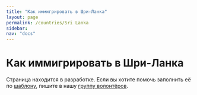 ```yaml
---
title: "Как иммигрировать в Шри-Ланка"
layout: page
permalink: /countries/Sri Lanka
sidebar:
nav: "docs"
---
```


# Как иммигрировать в Шри-Ланка

Страница находится в разработке. Если вы хотите помочь заполнить её по [шаблону](/template), пишите в нашу [группу волонтёров](https://t.me/+FHi3FnJaoWJkMDAx).
